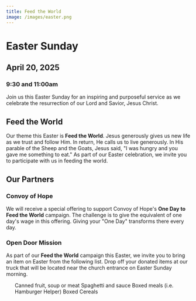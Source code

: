 ```yaml
---
title: Feed the World
image: /images/easter.png
---
```


# Easter Sunday

## April 20, 2025

### 9:30 and 11:00am

Join us this Easter Sunday for an inspiring and purposeful service as we celebrate the resurrection of our Lord and Savior, Jesus Christ.

## Feed the World

Our theme this Easter is <b>Feed the World</b>. Jesus generously gives us new life as we trust and follow Him. In return, He calls us to live generously. In His parable of the Sheep and the Goats, Jesus said, "I was hungry and you gave me something to eat." As part of our Easter celebration, we invite you to participate with us in feeding the world.

## Our Partners

### Convoy of Hope

We will receive a special offering to support Convoy of Hope's <b>One Day to Feed the World</b> campaign. The challenge is to give the equivalent of one day's wage in this offering. Giving your "One Day" transforms there every day.

### Open Door Mission

As part of our <b>Feed the World</b> campaign this Easter, we invite you to bring an item on Easter from the following list. Drop off your donated items at our truck that will be located near the church entrance on Easter Sunday morning.
<ul>
  Canned fruit, soup or meat
  Spaghetti and sauce
  Boxed meals (i.e. Hamburger Helper)
  Boxed Cereals
</ul>
